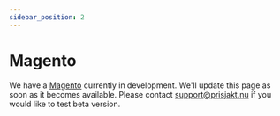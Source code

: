 ```yaml
---
sidebar_position: 2
---
```


# Magento

We have a [Magento](https://business.adobe.com/products/magento/magento-commerce.html) currently in development. We'll update this page as soon as it becomes available. Please contact support@prisjakt.nu if you would like to test beta version. 